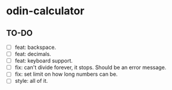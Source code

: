 # odin-calculator

## TO-DO

- [ ] feat: backspace.
- [ ] feat: decimals.
- [ ] feat: keyboard support.
- [ ] fix: can't divide forever, it stops. Should be an error message.
- [ ] fix: set limit on how long numbers can be.
- [ ] style: all of it.
